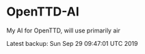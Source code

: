 # OpenTTD-AI
My AI for OpenTTD, will use primarily air

Latest backup: Sun Sep 29 09:47:01 UTC 2019
